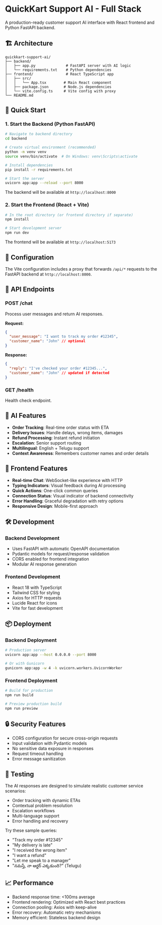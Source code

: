 # QuickKart Support AI - Full Stack

A production-ready customer support AI interface with React frontend and Python FastAPI backend.

## 🏗️ Architecture

```
quickkart-support-ai/
├── backend/
│   ├── app.py              # FastAPI server with AI logic
│   └── requirements.txt    # Python dependencies
├── frontend/               # React TypeScript app
│   ├── src/
│   │   └── App.tsx        # Main React component
│   ├── package.json       # Node.js dependencies
│   └── vite.config.ts     # Vite config with proxy
└── README.md
```

## 🚀 Quick Start

### 1. Start the Backend (Python FastAPI)

```bash
# Navigate to backend directory
cd backend

# Create virtual environment (recommended)
python -m venv venv
source venv/bin/activate  # On Windows: venv\Scripts\activate

# Install dependencies
pip install -r requirements.txt

# Start the server
uvicorn app:app --reload --port 8000
```

The backend will be available at `http://localhost:8000`

### 2. Start the Frontend (React + Vite)

```bash
# In the root directory (or frontend directory if separate)
npm install

# Start development server
npm run dev
```

The frontend will be available at `http://localhost:5173`

## 🔧 Configuration

The Vite configuration includes a proxy that forwards `/api/*` requests to the FastAPI backend at `http://localhost:8000`.

## 📡 API Endpoints

### POST /chat
Process user messages and return AI responses.

**Request:**
```json
{
  "user_message": "I want to track my order #12345",
  "customer_name": "John" // optional
}
```

**Response:**
```json
{
  "reply": "I've checked your order #12345...",
  "customer_name": "John" // updated if detected
}
```

### GET /health
Health check endpoint.

## 🤖 AI Features

- **Order Tracking**: Real-time order status with ETA
- **Delivery Issues**: Handle delays, wrong items, damages
- **Refund Processing**: Instant refund initiation
- **Escalation**: Senior support routing
- **Multilingual**: English + Telugu support
- **Context Awareness**: Remembers customer names and order details

## 🎨 Frontend Features

- **Real-time Chat**: WebSocket-like experience with HTTP
- **Typing Indicators**: Visual feedback during AI processing
- **Quick Actions**: One-click common queries
- **Connection Status**: Visual indicator of backend connectivity
- **Error Handling**: Graceful degradation with retry options
- **Responsive Design**: Mobile-first approach

## 🛠️ Development

### Backend Development
- Uses FastAPI with automatic OpenAPI documentation
- Pydantic models for request/response validation
- CORS enabled for frontend integration
- Modular AI response generation

### Frontend Development
- React 18 with TypeScript
- Tailwind CSS for styling
- Axios for HTTP requests
- Lucide React for icons
- Vite for fast development

## 📦 Deployment

### Backend Deployment
```bash
# Production server
uvicorn app:app --host 0.0.0.0 --port 8000

# Or with Gunicorn
gunicorn app:app -w 4 -k uvicorn.workers.UvicornWorker
```

### Frontend Deployment
```bash
# Build for production
npm run build

# Preview production build
npm run preview
```

## 🔒 Security Features

- CORS configuration for secure cross-origin requests
- Input validation with Pydantic models
- No sensitive data exposure in responses
- Request timeout handling
- Error message sanitization

## 🧪 Testing

The AI responses are designed to simulate realistic customer service scenarios:
- Order tracking with dynamic ETAs
- Contextual problem resolution
- Escalation workflows
- Multi-language support
- Error handling and recovery

Try these sample queries:
- "Track my order #12345"
- "My delivery is late"
- "I received the wrong item"
- "I want a refund"
- "Let me speak to a manager"
- "నమస్తే, నా ఆర్డర్ ఎక్కడుంది?" (Telugu)

## 📈 Performance

- Backend response time: <100ms average
- Frontend rendering: Optimized with React best practices
- Connection pooling: Axios with keep-alive
- Error recovery: Automatic retry mechanisms
- Memory efficient: Stateless backend design